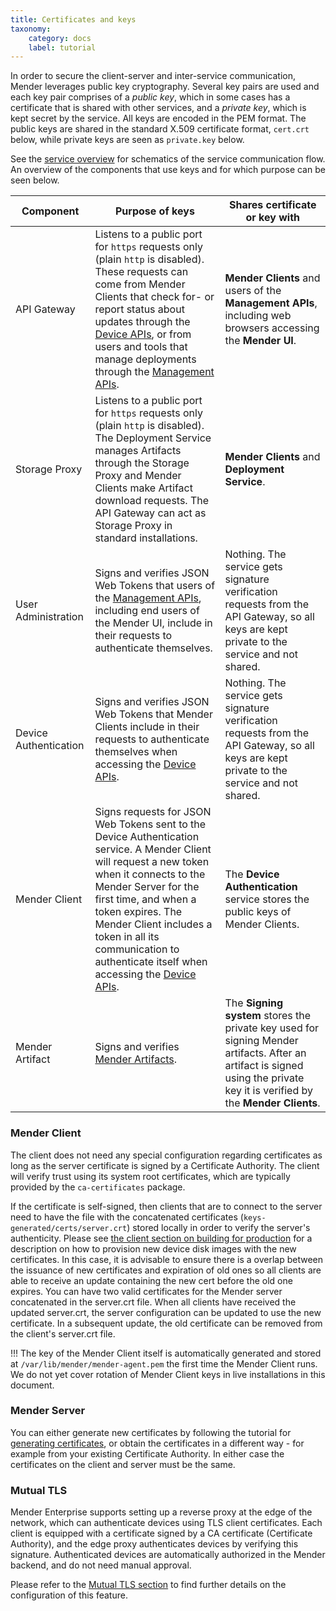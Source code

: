 ```yaml
---
title: Certificates and keys
taxonomy:
    category: docs
    label: tutorial
---
```


In order to secure the client-server and inter-service communication,
Mender leverages public key cryptography. Several key pairs are used
and each key pair comprises of a *public key*, which in some cases has
a certificate that is shared with other services, and a *private key*,
which is kept secret by the service.
All keys are encoded in the PEM format. The public keys are shared in the
standard X.509 certificate format, `cert.crt` below,
while private keys are seen as `private.key` below.

See the [service overview](../01.Overview/docs.md) for schematics of the service
communication flow. An overview of the components that use keys and
for which purpose can be seen below.

| Component | Purpose of keys | Shares certificate or key with |
|-----------------------|----------------------------------------------------------------------------------------------------------------------------------------------------------------------------------------------------------------------------------------------------------------------------------------------------------------------------------|---------------------------------------------------------------------------------------------------------------------------------------------|
| API Gateway | Listens to a public port for `https` requests only (plain `http` is disabled). These requests can come from Mender Clients that check for- or report status about updates through the [Device APIs](../../200.Server-side-API/?target=_blank#device-apis), or from users and tools that manage deployments through the [Management APIs](../../200.Server-side-API/?target=_blank#management-apis). | **Mender Clients** and users of the **Management APIs**, including web browsers accessing the **Mender UI**. |
| Storage Proxy | Listens to a public port for `https` requests only (plain `http` is disabled). The Deployment Service manages Artifacts through the Storage Proxy and Mender Clients make Artifact download requests. The API Gateway can act as Storage Proxy in standard installations. | **Mender Clients** and **Deployment Service**. |
| User Administration | Signs and verifies JSON Web Tokens that users of the [Management APIs](../../200.Server-side-API/?target=_blank#management-apis), including end users of the Mender UI, include in their requests to authenticate themselves. | Nothing. The service gets signature verification requests from the API Gateway, so all keys are kept private to the service and not shared. |
| Device Authentication | Signs and verifies JSON Web Tokens that Mender Clients include in their requests to authenticate themselves when accessing the [Device APIs](../../200.Server-side-API/?target=_blank#device-apis). | Nothing. The service gets signature verification requests from the API Gateway, so all keys are kept private to the service and not shared. |
| Mender Client | Signs requests for JSON Web Tokens sent to the Device Authentication service. A Mender Client will request a new token when it connects to the Mender Server for the first time, and when a token expires. The Mender Client includes a token in all its communication to authenticate itself when accessing the [Device APIs](../../200.Server-side-API/?target=_blank#device-apis). | The **Device Authentication** service stores the public keys of Mender Clients. |
| Mender Artifact | Signs and verifies [Mender Artifacts](../../02.Overview/03.Artifact/docs.md). | The **Signing system** stores the private key used for signing Mender artifacts. After an artifact is signed using the private key it is verified by the **Mender Clients**. |

### Mender Client

The client does not need any special configuration regarding certificates as long as the server certificate
is signed by a Certificate Authority. The client will verify trust using its system root certificates, which
are typically provided by the `ca-certificates` package.

If the certificate is self-signed, then clients that are to connect to the server need to have the file with
the concatenated certificates (`keys-generated/certs/server.crt`) stored locally in order to verify
the server's authenticity. Please see [the client section on building for production](../../05.System-updates-Yocto-Project/06.Build-for-production/docs.md)
for a description on how to provision new device disk images with the new certificates. In this case, it
is advisable to ensure there is a overlap between the issuance of new certificates and expiration of old
ones so all clients are able to receive an update containing the new cert before the old one expires. You
can have two valid certificates for the Mender server concatenated in the server.crt file. When all clients
have received the updated server.crt, the server configuration can be updated to use the new certificate.
In a subsequent update, the old certificate can be removed from the client's server.crt file.

!!! The key of the Mender Client itself is automatically generated and stored at `/var/lib/mender/mender-agent.pem` the first time the Mender Client runs. We do not yet cover rotation of Mender Client keys in live installations in this document.


### Mender Server

You can either generate new certificates by following the tutorial for
[generating
certificates](../03.Installation-with-docker-compose/docs.md#certificates-and-keys),
or obtain the certificates in a different way - for example from your existing
Certificate Authority. In either case the certificates on the client and server
must be the same.

### Mutual TLS

Mender Enterprise supports setting up a reverse proxy at the edge of the network, which can authenticate devices using TLS client certificates. Each client is equipped with a certificate signed by a CA certificate (Certificate Authority), and the edge proxy authenticates devices by verifying this signature. Authenticated devices are automatically authorized in the Mender backend, and do not need manual approval.

Please refer to the [Mutual TLS section](../../08.Server-integration/03.Mutual-TLS-authentication/docs.md)
to find further details on the configuration of this feature.